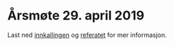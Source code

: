 Årsmøte 29. april 2019
======================

Last ned [innkallingen](Innkalling_FB2_2019-04-29.pdf) og [referatet](Rererat_FB2_2019-04-29.pdf) for mer informasjon.
